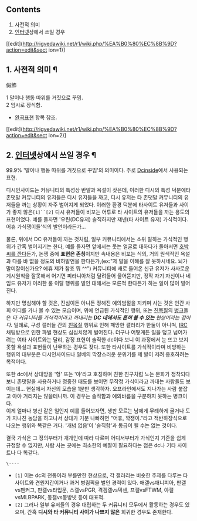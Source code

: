 ## Contents

    

1. 사전적 의미 
2. [인터넷](%EC%9D%B8%ED%84%B0%EB%84%B7.md)상에서 쓰일 경우 

[[edit](http://rigvedawiki.net/r1/wiki.php/%EA%B0%80%EC%8B%9D?action=edit&sect
ion=1)]

## 1. 사전적 의미 ¶

假飾

  

1 말이나 행동 따위를 거짓으로 꾸밈.  
2 임시로 장식함.

  

  * [완곡표현](%EC%99%84%EA%B3%A1%ED%91%9C%ED%98%84.md) 항목 참조.  

[[edit](http://rigvedawiki.net/r1/wiki.php/%EA%B0%80%EC%8B%9D?action=edit&sect
ion=2)]

## 2. [인터넷](%EC%9D%B8%ED%84%B0%EB%84%B7.md)상에서 쓰일 경우 ¶

99.9% '말이나 행동 따위를 거짓으로 꾸밈'의 의미이다. 주로 [Dcinside](Dcinside.md)에서 사용되는 표현.

  

디시인사이드는 커뮤니티의 특성상 반말과 욕설이 잦은데, 이러한 디시의 특성 덕분에타 존댓말 커뮤니티의 유저들은 디시 유저들을 까고, 디시
유저는 타 존댓말 커뮤니티의 유저들을 까는 상황이 자주 벌어지게 되었다. 이러한 환경 덕분에 타사이트 유저들과 사이가 좋지
않은`[1]``[2]` 디시 유저들이 비꼬는 어투로 타 사이트의 유저들을 까는 용도의 표현이었다. 예를 들자면 '우린(DC유저) 솔직하지만
쟤넨(타 사이트 유저) 가식적이다. 어휴 가식쟁이들'식의 발언이라든가...

  

물론, 위에서 DC 유저들이 까는 것처럼, 일부 커뮤니티에서는 소위 말하는 가식적인 행위가 간혹 벌어지기는 한다, 예를 들자면 앞에서는 웃는
얼굴로 대하다가 돌아서면 [호박씨를 깐다](%EB%92%B7%EB%8B%B4%ED%99%94.md)든가, 논쟁 중에 **표현은
존칭**이지만 속내용은 비꼬는 식의, 거의 원색적인 욕설과 다를 바 없을 정도의 비하발언을 한다든가,(ex:"제 말을 이해를 잘 못하시네요.
뇌가 말미잘이신가요? 에휴 제가 참죠 뭐 ^^") 커뮤니티에 새로 들어온 신규 유저가 사사로운 게시원칙을 잘못해서 어기면 피라니아처럼
달려들어 물어뜯지만, 정작 자기 자신이나 네임드 유저가 이러한 룰 이탈 행위를 벌인 대해서는 모른척 한다든가 하는 일이 많이 벌어진다.

  

하지만 명심해야 할 것은, 진심이든 아니든 정해진 예의범절을 지키며 사는 것은 인간 사회 어디를 가나 볼 수 있는 모습이며, 위에 언급된
가식적인 행위, 또는 [친목질](%EC%B9%9C%EB%AA%A9%EC%A7%88.md)의
[병크](%EB%B3%91%ED%81%AC.md)들은 _타 커뮤니티를 가식적이라고 까내리는 **DC 내에서도 흔히 볼 수 있는**
현상이라는 점이다._ 일례로, 구성 갤러들 간의 [친목질](%EC%B9%9C%EB%AA%A9%EC%A7%88.md) 행위로 인해 패망한
갤러리가 한둘이 아니며, [IRC](IRC.md) 채팅방으로 인한 파벌 현상도 심심치않게 벌어진다. 더구나 어떻게든 일을 덮고
넘어가려는 여타 사이트와는 달리, 감정 표현이 솔직한 dc이다 보니 이 과정에서 눈 뜨고 보지 못할 욕설과 표현들이 난무하는 경우도 잦다.
또한 타사이트를 가식적이라며 비방하는 행위의 대부분은 디시인사이드나 일베의 막장스러운 분위기를 제 발이 저려 옹호하려는 목적이다.

  

또한 dc에서 상대방을 '형' 또는 '야'라고 호칭하며 친한 친구처럼 노는 문화가 정착되다보니 존댓말을 사용하거나 정중한 태도를 보이면
무작정 가식이라고 까대는 사람들도 보이는데... 현실에서 자신의 모습을 1분만 생각하자. 오프라인에서도 지나가는 사람 붙잡고 야야 거리지는
않을테니까. 이 경우는 솔직함과 예의바름을 구분하지 못하는 병크이다.  
이게 얼마나 병신 같은 일인지 예를 들어보자면, 생판 모르는 남에게 무례하게 굴거나 도가 지나친 농담을 하고나서 상대가 기분 나빠하면
"어휴, 깍쟁이."라고 적반하장식으로 나오는 행위와 똑같은 거다. '개념 없음'이 '솔직함'과 동급이 될 수는 없는 것이다.

  

결국 가식은 그 정의부터가 개개인에 따라 다르며 어디서부터가 가식인지 기준을 쉽게 규정할 수 없지만, 사람 사는 곳에는 최소한의 예절이
필요하다는 점은 dc나 기타 사이트나 다 똑같다.

`\----`

  * `[1]` 이는 dc의 전통이라 부를만한 현상으로, 각 갤러리는 비슷한 주제를 다루는 타사이트와 견원지간이거나 과거 병림픽을 벌인 경력이 있다. 애갤vs애니피아, 판갤vs팬커그, 판갤vs타입문, 스갤vsPGR, 격겜갤vs텍센, 프갤vsFTWM, 야갤vsMLBPARK, 동갤vs동방넷 등이 대표적.
  * `[2]` 그러나 일부 유저들의 경우 대립하는 두 커뮤니티 모두에서 활동하는 경우도 있으며, 간혹 **디시와 타 커뮤니티 사이가 나쁘지 않은** 희귀한 경우도 존재한다.

